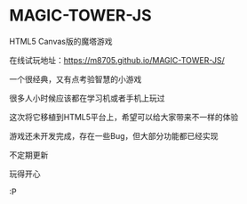 # MAGIC-TOWER-JS
HTML5 Canvas版的魔塔游戏

在线试玩地址：https://m8705.github.io/MAGIC-TOWER-JS/

一个很经典，又有点考验智慧的小游戏

很多人小时候应该都在学习机或者手机上玩过

这次将它移植到HTML5平台上，希望可以给大家带来不一样的体验

游戏还未开发完成，存在一些Bug，但大部分功能都已经实现

不定期更新

玩得开心

:P
